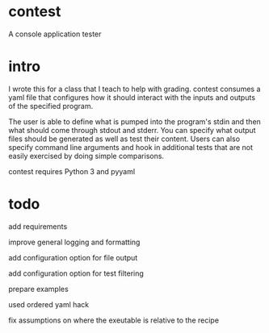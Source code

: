 # contest
A console application tester

# intro
I wrote this for a class that I teach to help with grading. contest consumes a yaml file that configures how it should interact with the inputs and outputs of the specified program.

The user is able to define what is pumped into the program's stdin and then what should come through stdout and stderr. You can specify what output files should be generated as well as test their content. Users can also specify command line arguments and hook in additional tests that are not easily exercised by doing simple comparisons.

contest requires Python 3 and pyyaml

# todo
add requirements

improve general logging and formatting

add configuration option for file output

add configuration option for test filtering

prepare examples

used ordered yaml hack

fix assumptions on where the exeutable is relative to the recipe
